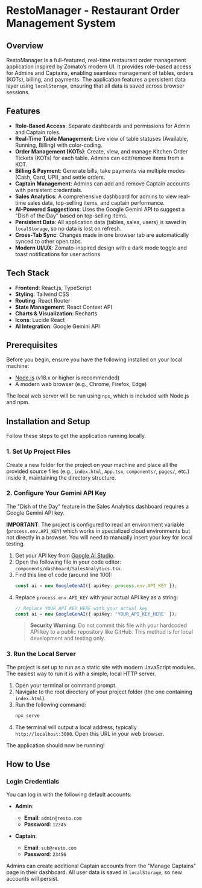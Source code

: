 # RestoManager - Restaurant Order Management System

## Overview

RestoManager is a full-featured, real-time restaurant order management application inspired by Zomato’s modern UI. It provides role-based access for Admins and Captains, enabling seamless management of tables, orders (KOTs), billing, and payments. The application features a persistent data layer using `localStorage`, ensuring that all data is saved across browser sessions.

## Features

- **Role-Based Access**: Separate dashboards and permissions for Admin and Captain roles.
- **Real-Time Table Management**: Live view of table statuses (Available, Running, Billing) with color-coding.
- **Order Management (KOTs)**: Create, view, and manage Kitchen Order Tickets (KOTs) for each table. Admins can edit/remove items from a KOT.
- **Billing & Payment**: Generate bills, take payments via multiple modes (Cash, Card, UPI), and settle orders.
- **Captain Management**: Admins can add and remove Captain accounts with persistent credentials.
- **Sales Analytics**: A comprehensive dashboard for admins to view real-time sales data, top-selling items, and captain performance.
- **AI-Powered Suggestions**: Uses the Google Gemini API to suggest a "Dish of the Day" based on top-selling items.
- **Persistent Data**: All application data (tables, sales, users) is saved in `localStorage`, so no data is lost on refresh.
- **Cross-Tab Sync**: Changes made in one browser tab are automatically synced to other open tabs.
- **Modern UI/UX**: Zomato-inspired design with a dark mode toggle and toast notifications for user actions.

## Tech Stack

- **Frontend**: React.js, TypeScript
- **Styling**: Tailwind CSS
- **Routing**: React Router
- **State Management**: React Context API
- **Charts & Visualization**: Recharts
- **Icons**: Lucide React
- **AI Integration**: Google Gemini API

## Prerequisites

Before you begin, ensure you have the following installed on your local machine:
- [Node.js](https://nodejs.org/) (v18.x or higher is recommended)
- A modern web browser (e.g., Chrome, Firefox, Edge)

The local web server will be run using `npx`, which is included with Node.js and npm.

## Installation and Setup

Follow these steps to get the application running locally.

### 1. Set Up Project Files

Create a new folder for the project on your machine and place all the provided source files (e.g., `index.html`, `App.tsx`, `components/`, `pages/`, etc.) inside it, maintaining the directory structure.

### 2. Configure Your Gemini API Key

The "Dish of the Day" feature in the Sales Analytics dashboard requires a Google Gemini API key.

**IMPORTANT**: The project is configured to read an environment variable (`process.env.API_KEY`) which works in specialized cloud environments but not directly in a browser. You will need to manually insert your key for local testing.

1.  Get your API key from [Google AI Studio](https://aistudio.google.com/app/apikey).
2.  Open the following file in your code editor: `components/dashboard/SalesAnalytics.tsx`.
3.  Find this line of code (around line 100):
    ```typescript
    const ai = new GoogleGenAI({ apiKey: process.env.API_KEY });
    ```
4.  Replace `process.env.API_KEY` with your actual API key as a string:
    ```typescript
    // Replace YOUR_API_KEY_HERE with your actual key
    const ai = new GoogleGenAI({ apiKey: 'YOUR_API_KEY_HERE' });
    ```
    > **Security Warning**: Do not commit this file with your hardcoded API key to a public repository like GitHub. This method is for local development and testing only.

### 3. Run the Local Server

The project is set up to run as a static site with modern JavaScript modules. The easiest way to run it is with a simple, local HTTP server.

1.  Open your terminal or command prompt.
2.  Navigate to the root directory of your project folder (the one containing `index.html`).
3.  Run the following command:
    ```bash
    npx serve
    ```
4.  The terminal will output a local address, typically `http://localhost:3000`. Open this URL in your web browser.

The application should now be running!

## How to Use

### Login Credentials

You can log in with the following default accounts:

-   **Admin**:
    -   **Email**: `admin@resto.com`
    -   **Password**: `12345`

-   **Captain**:
    -   **Email**: `sub@resto.com`
    -   **Password**: `23456`

Admins can create additional Captain accounts from the "Manage Captains" page in their dashboard. All user data is saved in `localStorage`, so new accounts will persist.
